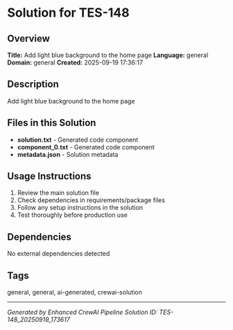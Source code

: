 # Solution for TES-148

## Overview
**Title:** Add light blue background to the home page
**Language:** general
**Domain:** general
**Created:** 2025-09-19 17:36:17

## Description
Add light blue background to the home page

## Files in this Solution
- **solution.txt** - Generated code component
- **component_0.txt** - Generated code component
- **metadata.json** - Solution metadata

## Usage Instructions
1. Review the main solution file
2. Check dependencies in requirements/package files
3. Follow any setup instructions in the solution
4. Test thoroughly before production use

## Dependencies
No external dependencies detected

## Tags
general, general, ai-generated, crewai-solution

---
*Generated by Enhanced CrewAI Pipeline*
*Solution ID: TES-148_20250919_173617*
